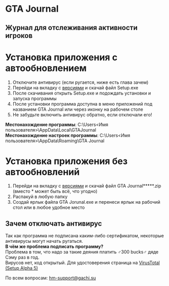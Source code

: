 # GTA Journal
## Журнал для отслеживания активности игроков

# Установка приложения с автообновлением
1. Отключите антивирус (если ругается, ниже есть глава зачем)
2. Перейди на вкладку с [версиями](https://github.com/HM-Province/gta-journal/releases) и скачай файл Setup.exe 
3. После скачивания открыть Setup.exe и подождать установки и запуска программы
4. После установки программа доступна в меню приложений под названием GTA Journal или через иконку на рабочем столе 
5. Не забудьте включить антивирус обратно, если отключали его!

**Местонахождение программы**: C:\Users\<Имя пользователя>\AppData\Local\GTAJournal  
**Местонахождение настроек программы**: C:\Users\<Имя пользователя>\AppData\Roaming\GTA Journal

# Установка приложения без автообновлений
1. Перейди на вкладку с [версиями](https://github.com/HM-Province/gta-journal/releases) и скачай файл GTA Journal*****.zip (вместо * может быть всё, что угодно)
2. Распакуй в любую папку
3. Создай ярлык файла GTA Jorunal.exe и перенеси ярлык на рабочий стол или в любое удобное место

## Зачем отключать антивирус
Так как программа не подписана каким-либо сертификатом, некоторые антивирусы могут начать ругаться.  
**В чём же проблема подписать программу?**  
Проблема в том, что надо за такие деяния платить ♂️300 bucks♂️ дяде Сэму раз в год.  
Вирусов нет, код открытый. Для удостоверения страница на [VirusTotal (Setup Alpha 5)](https://www.virustotal.com/gui/file/5ec5d900a919240ec2d184eb7ab7fe17c7566bc4dbb91dd43844d3094f47b018/detection)

По всем вопросам: [hm-support@gachi.su](mailto:hm-support@gachi.su)